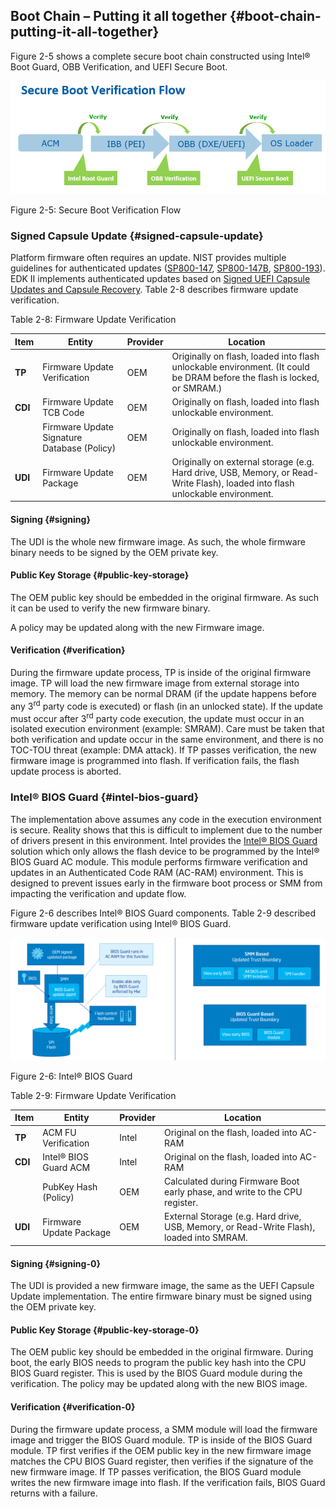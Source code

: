 ## Boot Chain – Putting it all together {#boot-chain-putting-it-all-together}

Figure 2-5 shows a complete secure boot chain constructed using Intel® Boot Guard, OBB Verification, and UEFI Secure Boot.

![](media/image6.png)

Figure 2-5: Secure Boot Verification Flow

### Signed Capsule Update {#signed-capsule-update}

Platform firmware often requires an update. NIST provides multiple guidelines for authenticated updates ([SP800-147](https://nvlpubs.nist.gov/nistpubs/Legacy/SP/nistspecialpublication800-147.pdf), [SP800-147B](https://nvlpubs.nist.gov/nistpubs/SpecialPublications/NIST.SP.800-147B.pdf), [SP800-193](https://nvlpubs.nist.gov/nistpubs/SpecialPublications/NIST.SP.800-193.pdf)). EDK II implements authenticated updates based on [Signed UEFI Capsule Updates and Capsule Recovery](https://github.com/tianocore-docs/Docs/raw/master/White_Papers/A_Tour_Beyond_BIOS_Capsule_Update_and_Recovery_in_EDK_II.pdf). Table 2-8 describes firmware update verification.

Table 2-8: Firmware Update Verification

| **Item** | **Entity** | **Provider** | **Location** |
| --- | --- | --- | --- |
| **TP** | Firmware Update Verification | OEM | Originally on flash, loaded into flash unlockable environment. (It could be DRAM before the flash is locked, or SMRAM.) |
| **CDI** | Firmware Update TCB Code | OEM | Originally on flash, loaded into flash unlockable environment. |
|  | Firmware Update Signature Database (Policy) | OEM | Originally on flash, loaded into flash unlockable environment. |
| **UDI** | Firmware Update Package | OEM | Originally on external storage (e.g. Hard drive, USB, Memory, or Read-Write Flash), loaded into flash unlockable environment. |

#### Signing {#signing}

The UDI is the whole new firmware image. As such, the whole firmware binary needs to be signed by the OEM private key.

#### Public Key Storage {#public-key-storage}

The OEM public key should be embedded in the original firmware. As such it can be used to verify the new firmware binary.

A policy may be updated along with the new Firmware image.

#### Verification {#verification}

During the firmware update process, TP is inside of the original firmware image. TP will load the new firmware image from external storage into memory. The memory can be normal DRAM (if the update happens before any 3<sup>rd</sup> party code is executed) or flash (in an unlocked state). If the update must occur after 3<sup>rd</sup> party code execution, the update must occur in an isolated execution environment (example: SMRAM). Care must be taken that both verification and update occur in the same environment, and there is no TOC-TOU threat (example: DMA attack). If TP passes verification, the new firmware image is programmed into flash. If verification fails, the flash update process is aborted.

### Intel® BIOS Guard {#intel-bios-guard}

The implementation above assumes any code in the execution environment is secure. Reality shows that this is difficult to implement due to the number of drivers present in this environment. Intel provides the [Intel® BIOS Guard](https://www.intel.com/content/dam/www/public/us/en/documents/white-papers/security-technologies-4th-gen-core-retail-paper.pdf) solution which only allows the flash device to be programmed by the Intel® BIOS Guard AC module. This module performs firmware verification and updates in an Authenticated Code RAM (AC-RAM) environment. This is designed to prevent issues early in the firmware boot process or SMM from impacting the verification and update flow.

Figure 2-6 describes Intel® BIOS Guard components. Table 2-9 described firmware update verification using Intel® BIOS Guard.

![](media/image7.png)

Figure 2-6: Intel® BIOS Guard

Table 2-9: Firmware Update Verification

| **Item** | **Entity** | **Provider** | **Location** |
| --- | --- | --- | --- |
| **TP** | ACM FU Verification | Intel | Original on the flash, loaded into AC-RAM |
| **CDI** | Intel® BIOS Guard ACM | Intel | Original on the flash, loaded into AC-RAM |
|  | PubKey Hash (Policy) | OEM | Calculated during Firmware Boot early phase, and write to the CPU register. |
| **UDI** | Firmware Update Package | OEM | External Storage (e.g. Hard drive, USB, Memory, or Read-Write Flash), loaded into SMRAM. |

#### Signing {#signing-0}

The UDI is provided a new firmware image, the same as the UEFI Capsule Update implementation. The entire firmware binary must be signed using the OEM private key.

#### Public Key Storage {#public-key-storage-0}

The OEM public key should be embedded in the original firmware. During boot, the early BIOS needs to program the public key hash into the CPU BIOS Guard register. This is used by the BIOS Guard module during the verification. The policy may be updated along with the new BIOS image.

#### Verification {#verification-0}

During the firmware update process, a SMM module will load the firmware image and trigger the BIOS Guard module. TP is inside of the BIOS Guard module. TP first verifies if the OEM public key in the new firmware image matches the CPU BIOS Guard register, then verifies if the signature of the new firmware image. If TP passes verification, the BIOS Guard module writes the new firmware image into flash. If the verification fails, BIOS Guard returns with a failure.